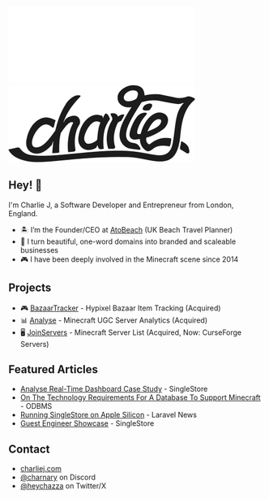 ![Logo](.github/dark.svg#gh-dark-mode-only)
![Logo](.github/light.svg#gh-light-mode-only)

## Hey! 👋
I'm Charlie J, a Software Developer and Entrepreneur from London, England.

- 🏝️ I’m the Founder/CEO at [AtoBeach](https://atobeach.com) (UK Beach Travel Planner)
- 🎨 I turn beautiful, one-word domains into branded and scaleable businesses
- 🎮 I have been deeply involved in the Minecraft scene since 2014

## Projects
- 🎮 [BazaarTracker](https://bazaartracker.com) - Hypixel Bazaar Item Tracking (Acquired)
- 📊 [Analyse](https://analyse.net) - Minecraft UGC Server Analytics (Acquired)
- 🖥️ [JoinServers](https://curseforge.com/servers) - Minecraft Server List (Acquired, Now: CurseForge Servers)

## Featured Articles
- [Analyse Real-Time Dashboard Case Study](https://www.singlestore.com/customers/analyse/) - SingleStore
- [On The Technology Requirements For A Database To Support Minecraft](https://www.odbms.org/2023/03/on-the-technology-requirements-for-a-database-to-support-minecraft-qa-with-charlie-joseph/) - ODBMS
- [Running SingleStore on Apple Silicon](https://laravel-news.com/running-singlestore-on-apple-silicon) - Laravel News
- [Guest Engineer Showcase](https://www.singlestore.com/blog/engineer-showcase-charlie-joseph/) - SingleStore

## Contact
- [charliej.com](https://charliej.com)
- [@charnary](https://lookup.guru/631572156534358047) on Discord
- [@heychazza](https://x.com/heychazza) on Twitter/X
